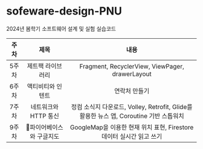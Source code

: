 # sofeware-design-PNU
2024년 봄학기 소프트웨어 설계 및 실험 실습코드


|주차|제목|내용|
|:------:|:---:|:---:|
|5주차|제트팩 라이브러리|Fragment, RecyclerView, ViewPager, drawerLayout|
|6주차|액티비티와 인텐트|연락처 만들기|
|7주차|네트워크와 HTTP 통신|정컴 소식지 다운로드, Volley, Retrofit, Glide를 활용한 뉴스 앱, Coroutine 기반 스톱워치|
|9주차|파이어베이스와 구글지도|GoogleMap을 이용한 현재 위치 표현, Firestore 데이터 실시간 읽고 쓰기|
